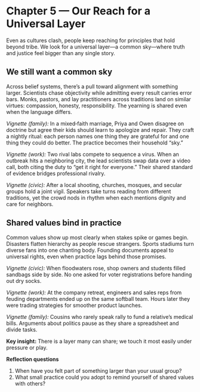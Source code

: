 # Chapter 5 — Our Reach for a Universal Layer

Even as cultures clash, people keep reaching for principles that hold beyond tribe. We look for a universal layer—a common sky—where truth and justice feel bigger than any single story.

## We still want a common sky

Across belief systems, there’s a pull toward alignment with something larger. Scientists chase objectivity while admitting every result carries error bars. Monks, pastors, and lay practitioners across traditions land on similar virtues: compassion, honesty, responsibility. The yearning is shared even when the language differs.

*Vignette (family):* In a mixed‑faith marriage, Priya and Owen disagree on doctrine but agree their kids should learn to apologize and repair. They craft a nightly ritual: each person names one thing they are grateful for and one thing they could do better. The practice becomes their household “sky.”

*Vignette (work):* Two rival labs compete to sequence a virus. When an outbreak hits a neighboring city, the lead scientists swap data over a video call, both citing the duty to “get it right for everyone.” Their shared standard of evidence bridges professional rivalry.

*Vignette (civic):* After a local shooting, churches, mosques, and secular groups hold a joint vigil. Speakers take turns reading from different traditions, yet the crowd nods in rhythm when each mentions dignity and care for neighbors.

## Shared values bind in practice

Common values show up most clearly when stakes spike or games begin. Disasters flatten hierarchy as people rescue strangers. Sports stadiums turn diverse fans into one chanting body. Founding documents appeal to universal rights, even when practice lags behind those promises.

*Vignette (civic):* When floodwaters rose, shop owners and students filled sandbags side by side. No one asked for voter registrations before handing out dry socks.

*Vignette (work):* At the company retreat, engineers and sales reps from feuding departments ended up on the same softball team. Hours later they were trading strategies for smoother product launches.

*Vignette (family):* Cousins who rarely speak rally to fund a relative’s medical bills. Arguments about politics pause as they share a spreadsheet and divide tasks.

**Key insight:** There is a layer many can share; we touch it most easily under pressure or play.

**Reflection questions**
1. When have you felt part of something larger than your usual group?
2. What small practice could you adopt to remind yourself of shared values with others?
